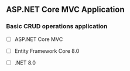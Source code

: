 ﻿## ASP.NET Core MVC Application

### Basic CRUD operations application

-   [ ] ASP.NET Core MVC
-   [ ] Entity Framework Core 8.0
-   [ ] .NET 8.0

